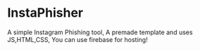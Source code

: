 # InstaPhisher
A simple Instagram Phishing tool, A premade template and uses JS,HTML,CSS, You can use firebase for hosting!
